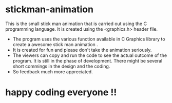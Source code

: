 # stickman-animation
This is  the small stick man animation that is carried out using the C programming language. It is created using the <graphics.h> header file. 
* The program uses the various function available in C Graphics library to create a awesome stick man animation . 
* It is created for fun and please don't take the animation seriously. 
* The viewers can copy and run the code to see the actual outcome of the program. It is still in the phase of development. There might be several short commings in the design and the coding.
* So feedback much more appreciated. 
# happy coding everyone !!
